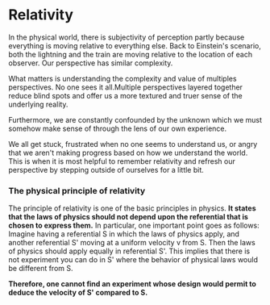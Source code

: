 # Relativity

In the physical world, there is subjectivity of perception partly because everything is moving relative to everything else. Back to Einstein's scenario, both the lightning and the train are moving relative to the location of each observer. Our perspective has similar complexity.

What matters is understanding the complexity and value of multiples perspectives. No one sees it all.Multiple perspectives layered together reduce blind spots and offer us a more textured and truer sense of the underlying reality.

Furthermore, we are constantly confounded by the unknown which we must somehow make sense of through the lens of our own experience.

We all get stuck, frustrated when no one seems to understand us, or angry that we aren't making progress based on how we understand the world. This is when it is most helpful to remember relativity and refresh our perspective by stepping outside of ourselves for a little bit.

### The physical principle of relativity
The principle of relativity is one of the basic principles in physics. **It states that the laws of physics should not depend upon the referential that is chosen to express them.**
In particular, one important point goes as follows:
Imagine having a referential S in which the laws of physics apply, and another referential S' moving at a uniform velocity v from S.
Then the laws of physics should apply equally in referential S'. This implies that there is not experiment you can do in S' where the behavior of physical laws would be different from S.

**Therefore, one cannot find an experiment whose design would permit to deduce the velocity of S' compared to S.**
